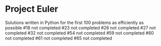 # Project Euler
 Solutions written in Python for the first 100 problems as efficiently as possible
#18 not completed
#23 not completed
#26 not completed
#27 not completed
#32 not completed
#54 not completed
#59 not completed
#60 not completed
#61 not completed
#65 not completed